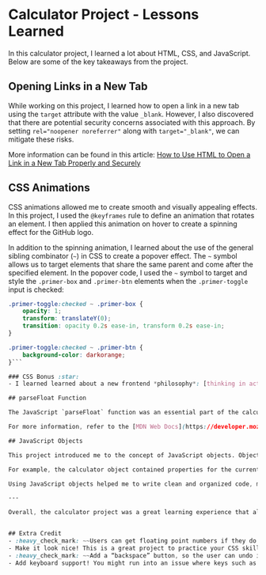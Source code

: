# Calculator Project - Lessons Learned

In this calculator project, I learned a lot about HTML, CSS, and JavaScript. Below are some of the key takeaways from the project.

## Opening Links in a New Tab

While working on this project, I learned how to open a link in a new tab using the `target` attribute with the value `_blank`. However, I also discovered that there are potential security concerns associated with this approach. By setting `rel="noopener noreferrer"` along with `target="_blank"`, we can mitigate these risks.

More information can be found in this article: [How to Use HTML to Open a Link in a New Tab Properly and Securely](https://www.freecodecamp.org/news/how-to-use-html-to-open-link-in-new-tab/)

## CSS Animations

CSS animations allowed me to create smooth and visually appealing effects. In this project, I used the `@keyframes` rule to define an animation that rotates an element. I then applied this animation on hover to create a spinning effect for the GitHub logo.

In addition to the spinning animation, I learned about the use of the general sibling combinator (`~`) in CSS to create a popover effect. The `~` symbol allows us to target elements that share the same parent and come after the specified element. In the popover code, I used the `~` symbol to target and style the `.primer-box` and `.primer-btn` elements when the `.primer-toggle` input is checked:

```css
.primer-toggle:checked ~ .primer-box {
    opacity: 1;
    transform: translateY(0);
    transition: opacity 0.2s ease-in, transform 0.2s ease-in;
}

.primer-toggle:checked ~ .primer-btn {
    background-color: darkorange;
}```

### CSS Bonus :star:
- I learned learned about a new frontend *philosophy*: [thinking in actions, not in "states" for beautiful front-end development](https://www.joshwcomeau.com/animation/css-transitions/)

## parseFloat Function

The JavaScript `parseFloat` function was an essential part of the calculator's functionality. It is used to parse a string and return a floating-point number. In the calculator project, I used `parseFloat` to convert the input strings into numbers so that mathematical operations could be performed.

For more information, refer to the [MDN Web Docs](https://developer.mozilla.org/en-US/docs/Web/JavaScript/Reference/Global_Objects/parseFloat).

## JavaScript Objects

This project introduced me to the concept of JavaScript objects. Objects in JavaScript are key-value pairs that can store data and functionality. In the calculator code, I used a JavaScript object to store the calculator's state and methods, which made it easy to manage the calculator's data and behavior.

For example, the calculator object contained properties for the current operand, the previous operand, and the operator. It also contained methods to handle user input, perform calculations, and update the display.

Using JavaScript objects helped me to write clean and organized code, making it easier to understand and maintain.

---

Overall, the calculator project was a great learning experience that allowed me to gain valuable knowledge in web development. From opening links in new tabs securely to creating CSS animations and understanding JavaScript objects, these lessons will be beneficial for my future projects.


## Extra Credit
- :heavy_check_mark: ~~Users can get floating point numbers if they do the math required to get one, but they can’t type them in yet. Add a . button and let users input decimals! Make sure you don’t let them type more than one though: 12.3.56.5. It is hard to do math on these numbers. (disable the decimal button if there’s already one in the display)~~
- Make it look nice! This is a great project to practice your CSS skills. At least make the operations a different color from the keypad buttons. `you tell me if I succeeded`
- :heavy_check_mark: ~~Add a “backspace” button, so the user can undo if they click the wrong number.~~
- Add keyboard support! You might run into an issue where keys such as (/) might cause you some trouble. Read the MDN documentation for event.preventDefault to help solve this problem.
